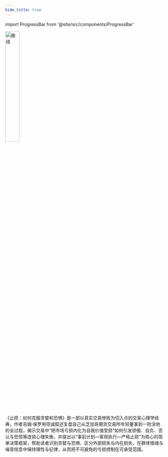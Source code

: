 ```yaml
---
hide_title: true
---
```


import ProgressBar from '@site/src/components/ProgressBar'

<ProgressBar percent={100} label="完成进度" />

<img src="https://static.kjuu.cc/tana/202508280045102.png" alt="曲线"
width="30%" />

<br /><br />
《止损：如何克服贪婪和恐惧》是一部以真实交易惨败为切入点的交易心理学经典，作者吉姆·保罗用坦诚叙述复盘自己从芝加哥期货交易所年轻董事到一败涂地的全过程，揭示交易中“把市场亏损内化为自我价值受损”如何引发骄傲、自负、否认与恐慌等连锁心理失衡，并提出以“事前计划—客观执行—严格止损”为核心的简单决策框架，帮助读者识别贪婪与恐惧、区分外部损失与内在损失，在群体情绪与噪音信息中保持理性与纪律，从而把不可避免的亏损控制在可承受范围。
